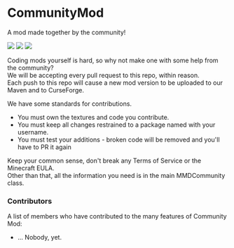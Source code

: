 # CommunityMod
A mod made together by the community!

[![](https://img.shields.io/badge/Discord-MMD-green.svg?style=flat&logo=Discord)](https://discord.mcmoddev.com)
[![](http://cf.way2muchnoise.eu/full_318535_downloads.svg)](https://minecraft.curseforge.com/projects/community-mod)
[![](http://cf.way2muchnoise.eu/versions/318535.svg)](https://minecraft.curseforge.com/projects/community-mod)

Coding mods yourself is hard, so why not make one with some help from the community?  
We will be accepting every pull request to this repo, within reason.  
Each push to this repo will cause a new mod version to be uploaded to our Maven and to CurseForge.  

We have some standards for contributions.

- You must own the textures and code you contribute.
- You must keep all changes restrained to a package named with your username.
- You must test your additions - broken code will be removed and you'll have to PR it again

Keep your common sense, don't break any Terms of Service or the Minecraft EULA.  
Other than that, all the information you need is in the main MMDCommunity class.

### Contributors

A list of members who have contributed to the many features of Community Mod:  
- ... Nobody, yet.